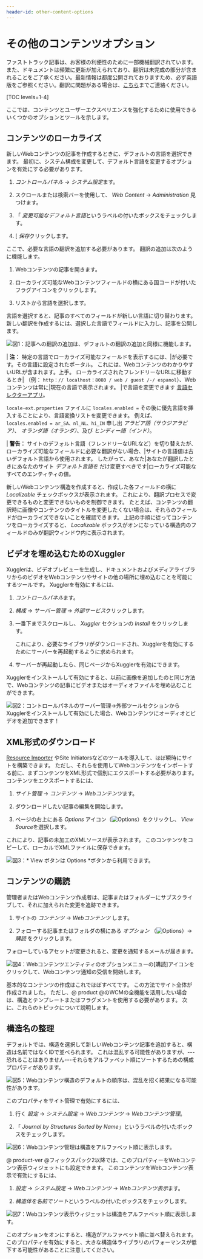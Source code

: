 ```yaml
---
header-id: other-content-options
---
```


# その他のコンテンツオプション

<p class="alert alert-info"><span class="wysiwyg-color-blue120">ファストトラック記事は、お客様の利便性のために一部機械翻訳されています。また、ドキュメントは頻繁に更新が加えられており、翻訳は未完成の部分が含まれることをご了承ください。最新情報は都度公開されておりますため、必ず英語版をご参照ください。翻訳に問題がある場合は、<a href="mailto:support-content-jp@liferay.com">こちら</a>までご連絡ください。</span></p>

[TOC levels=1-4]

ここでは、コンテンツとユーザーエクスペリエンスを強化するために使用できるいくつかのオプションとツールを示します。

## コンテンツのローカライズ

新しいWebコンテンツの記事を作成するときに、デフォルトの言語を選択できます。 最初に、システム構成を変更して、デフォルト言語を変更するオプションを有効にする必要があります。

1.  *コントロールパネル* → *システム設定*ます。

2.  スクロールまたは検索バーを使用して、 *Web Content* → *Administration* 見つけます。

3.  「 *変更可能なデフォルト言語*というラベルの付いたボックスをチェックします。

4.  [ *保存*クリックします。

ここで、必要な言語の翻訳を追加する必要があります。 翻訳の追加は次のように機能します。

1.  Webコンテンツの記事を開きます。

2.  ローカライズ可能なWebコンテンツフィールドの横にある国コードが付いたフラグアイコンをクリックします。

3.  リストから言語を選択します。

言語を選択すると、記事のすべてのフィールドが新しい言語に切り替わります。 新しい翻訳を作成するには、選択した言語でフィールドに入力し、記事を公開します。

![図1：記事への翻訳の追加は、デフォルトの翻訳の追加と同様に機能します。](../../../../images/web-content-translation.png)

| **注：** 特定の言語でローカライズ可能なフィールドを表示するには、|が必要です。その言語に設定されたポータル。 これには、WebコンテンツのわかりやすいURLが含まれます。上手。 ローカライズされたフレンドリーなURLに移動するとき| （例： `http：// localhost：8080 / web / guest /-/ espanol`）、Webコンテンツは常に|現在の言語で表示されます。 |で言語を変更できます [言語セレクターアプリ](https://portal.liferay.dev/docs/7-1/user/-/knowledge_base/u/personalizing-pages#customization-example)。

`locale-ext.properties` ファイルに `locales.enabled =` その後に優先言語を挿入することにより、言語変換リストを変更できます。 例えば、 `locales.enabled = ar_SA、nl_NL、hi_IN` 申し出 *アラビア語（サウジアラビア）*、 *オランダ語（オランダ）*、及び *ヒンディー語（インド）*。

| **警告：** サイトのデフォルト言語（フレンドリーなURLなど）を切り替えたが、ローカライズ可能なフィールドに必要な翻訳がない場合、|サイトの言語値は古いデフォルト言語から使用されます。 したがって、あなた|あなたが翻訳したときにあなたのサイト *デフォルト言語を* だけ変更すべきです|ローカライズ可能なすべてのエンティティの値。

新しいWebコンテンツ構造を作成すると、作成した各フィールドの横に *Localizable* チェックボックスが表示されます。 これにより、翻訳プロセスで変更できるものと変更できないものを制御できます。 たとえば、コンテンツの翻訳時に画像やコンテンツのタイトルを変更したくない場合は、それらのフィールドがローカライズできないことを確認できます。 上記の手順に従ってコンテンツをローカライズすると、 *Localizable* ボックスがオンになっている構造内のフィールドのみが翻訳ウィンドウ内に表示されます。

## ビデオを埋め込むためのXuggler

Xugglerは、ビデオプレビューを生成し、ドキュメントおよびメディアライブラリからのビデオをWebコンテンツやサイトの他の場所に埋め込むことを可能にするツールです。 Xugglerを有効にするには、

1.  *コントロールパネル*ます。

2.  *構成* → *サーバー管理* → *外部サービス*クリックします。

3.  一番下までスクロールし、 *Xuggler* セクションの *Install* をクリックします。

    これにより、必要なライブラリがダウンロードされ、Xugglerを有効にするためにサーバーを再起動するように求められます。

4.  サーバーが再起動したら、同じページからXugglerを有効にできます。

Xugglerをインストールして有効にすると、以前に画像を追加したのと同じ方法で、Webコンテンツの記事にビデオまたはオーディオファイルを埋め込むことができます。

![図2：コントロールパネルの*サーバー管理*→*外部ツール*セクションからXugglerをインストールして有効にした場合、Webコンテンツにオーディオとビデオを追加できます！](../../../../images/web-content-audio-video.png)

## XML形式のダウンロード

[Resource Importer](/docs/7-1/tutorials/-/knowledge_base/t/importing-resources-with-a-theme) やSite Initiatorsなどのツールを導入して、ほぼ瞬時にサイトを構築できます。 ただし、それらを使用してWebコンテンツをインポートする前に、まずコンテンツをXML形式で個別にエクスポートする必要があります。 コンテンツをエクスポートするには、

1.  *サイト管理* → *コンテンツ* → *Webコンテンツ*ます。

2.  ダウンロードしたい記事の編集を開始します。

3.  ページの右上にある *Options* アイコン（![Options](../../../../images/icon-options.png)）をクリックし、 *View Source*を選択します。

これにより、記事の未加工のXMLソースが表示されます。 このコンテンツをコピーして、ローカルでXMLファイルに保存できます。

![図3：* View *ボタンは* Options *ボタンから利用できます。](../../../../images/web-content-download.png)

## コンテンツの購読

管理者またはWebコンテンツ作成者は、記事またはフォルダーにサブスクライブして、それに加えられた変更を追跡できます。

1.  サイトの *コンテンツ* → *Webコンテンツ* します。

2.  フォローする記事またはフォルダの横にある *オプション* （![Options](../../../../images/icon-app-options.png)）→ *購読* をクリックします。

フォローしているアセットが変更されると、変更を通知するメールが届きます。

![図4：Webコンテンツエンティティの*オプション*メニューの[購読]アイコンをクリックして、Webコンテンツ通知の受信を開始します。](../../../../images/web-content-subscribe.png)

基本的なコンテンツの作成はこれでほぼすべてです。 この方法でサイト全体が作成されました。 ただし、@ product @のWCMの全機能を活用したい場合は、構造とテンプレートまたはフラグメントを使用する必要があります。 次に、これらのトピックについて説明します。

## 構造名の整理

デフォルトでは、構造を選択して新しいWebコンテンツ記事を追加すると、構造は名前ではなくIDで並べられます。 これは混乱する可能性がありますが、---恐れることはありません---それらをアルファベット順にソートするための構成プロパティがあります。

![図5：Webコンテンツ構造のデフォルトの順序は、混乱を招く結果になる可能性があります。](../../../../images/web-content-default-order.png)

このプロパティをサイト管理で有効にするには、

1.  行く *設定* → *システム設定* → *Webコンテンツ* → *Webコンテンツ管理*。

2.  「 *Journal by Structures Sorted by Name*」というラベルの付いたボックスをチェックします。

![図6：Webコンテンツ管理は構造をアルファベット順に表示します。](../../../../images/web-content-admin-alphabetical.png)

@ product-ver @フィックスパック2以降では、このプロパティーをWebコンテンツ表示ウィジェットにも設定できます。 このコンテンツをWebコンテンツ表示で有効にするには、

1.  *設定* → *システム設定* → *Webコンテンツ* → *Webコンテンツ表示*ます。

2.  *構造体を名前でソート*というラベルの付いたボックスをチェックします。

![図7：Webコンテンツ表示ウィジェットは構造をアルファベット順に表示します。](../../../../images/web-content-display-alphabetical.png)

このオプションをオンにすると、構造がアルファベット順に並べ替えられます。 このプロパティを有効にすると、大きな構造体ライブラリのパフォーマンスが低下する可能性があることに注意してください。
